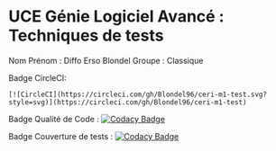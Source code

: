 # UCE Génie Logiciel Avancé : Techniques de tests

Nom Prénom : Diffo Erso Blondel
Groupe : Classique

Badge CircleCI: 

	[![CircleCI](https://circleci.com/gh/Blondel96/ceri-m1-test.svg?style=svg)](https://circleci.com/gh/Blondel96/ceri-m1-test)
Badge Qualité de Code :
	 [![Codacy Badge](https://api.codacy.com/project/badge/Grade/ccf9b213f4f64d97a16dc90c52aa00fd)](https://www.codacy.com/app/Blondel96/ceri-m1-test?utm_source=github.com&amp;utm_medium=referral&amp;utm_content=Blondel96/ceri-m1-test&amp;utm_campaign=Badge_Grade)
	 
Badge Couverture de tests : 
[![Codacy Badge](https://api.codacy.com/project/badge/Coverage/ccf9b213f4f64d97a16dc90c52aa00fd)](https://www.codacy.com/app/Blondel96/ceri-m1-test?utm_source=github.com&amp;utm_medium=referral&amp;utm_content=Blondel96/ceri-m1-test&amp;utm_campaign=Badge_Coverage)

